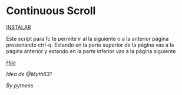 # Continuous Scroll

[INSTALAR](https://github.com/Pytness/fc-script/raw/master/src/continuousScroll/index.user.js)

Este script para fc te permite ir al la siguiente o a la anterior página presionando ctrl-q.
Estando en la parte superior de la página vas a la página anterior y estando en la parte inferior vas a la página siguiente

*[Hilo](https://forocoches.com/foro/showthread.php?t=6794769)*

*Idea de @Myth631*

*By pytness*
